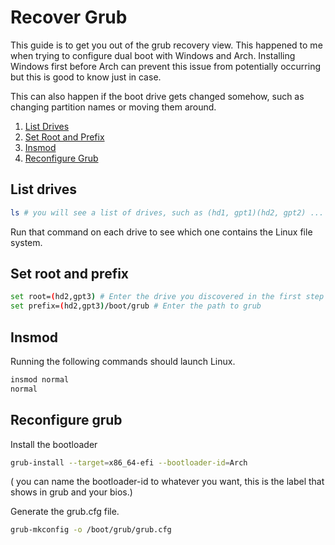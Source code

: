 # Recover Grub
This guide is to get you out of the grub recovery view. This happened to me when trying to configure dual boot with Windows and Arch. Installing Windows first before Arch can prevent this issue from potentially occurring but this is good to know just in case.

This can also happen if the boot drive gets changed somehow, such as changing partition names or moving them around.

1. [List Drives](#list-drives)
2. [Set Root and Prefix](#set-root-and-prefix)
3. [Insmod](#insmod)
4. [Reconfigure Grub](#reconfigure-grub)

## List drives

```bash
ls # you will see a list of drives, such as (hd1, gpt1)(hd2, gpt2) ...
```

Run that command on each drive to see which one contains the Linux file system.

## Set root and prefix

```bash
set root=(hd2,gpt3) # Enter the drive you discovered in the first step
set prefix=(hd2,gpt3)/boot/grub # Enter the path to grub
```

## Insmod

Running the following commands should launch Linux.

```bash
insmod normal
normal
```

## Reconfigure grub

Install the bootloader

```bash
grub-install --target=x86_64-efi --bootloader-id=Arch
```

( you can name the bootloader-id to whatever you want, this is the label that shows in grub and your bios.)

Generate the grub.cfg file.

```bash
grub-mkconfig -o /boot/grub/grub.cfg
```

